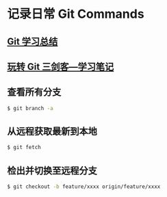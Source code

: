 # 记录日常 Git Commands

## [Git 学习总结](git-learning/git-learning.md)

## [玩转 Git 三剑客—学习笔记](git-learning/play-with-git.md)

## 查看所有分支

```bash
$ git branch -a
```

## 从远程获取最新到本地

```bash
$ git fetch
```

## 检出并切换至远程分支

```bash
$ git checkout -b feature/xxxx origin/feature/xxxx
```
